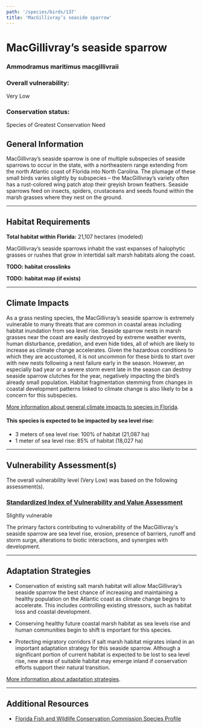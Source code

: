 ```yaml
---
path: '/species/birds/137'
title: 'MacGillivray’s seaside sparrow'
---
```


# MacGillivray’s seaside sparrow

### Ammodramus maritimus macgillivraii

<div id="TopSection">



<div>

### Overall vulnerability:

<div class="vulnerability vulnerability-low">Very Low</div>

### Conservation status:

Species of Greatest Conservation Need

</div>
</div>

## General Information

MacGillivray’s seaside sparrow is one of multiple subspecies of seaside sparrows to occur in the state, with a northeastern range extending from the north Atlantic coast of Florida into North Carolina.  The plumage of these small birds varies slightly by subspecies – the MacGillivray’s variety often has a rust-colored wing patch atop their greyish brown feathers.  Seaside sparrows feed on insects, spiders, crustaceans and seeds found within the marsh grasses where they nest on the ground.

<hr />

## Habitat Requirements

**Total habitat within Florida:** 21,107 hectares (modeled)

MacGillivray’s seaside sparrows inhabit the vast expanses of halophytic grasses or rushes that grow in intertidal salt marsh habitats along the coast.

**TODO: habitat crosslinks**

**TODO: habitat map (if exists)**

<hr />

## Climate Impacts

As a grass nesting species, the MacGillivray’s seaside sparrow is extremely vulnerable to many threats that are common in coastal areas including habitat inundation from sea level rise.  Seaside sparrow nests in marsh grasses near the coast are easily destroyed by extreme weather events, human disturbance, predation, and even hide tides, all of which are likely to increase as climate change accelerates.  Given the hazardous conditions to which they are accustomed, it is not uncommon for these birds to start over with new nests following a nest failure early in the season.  However, an especially bad year or a severe storm event late in the season can destroy seaside sparrow clutches for the year, negatively impacting the bird’s already small population.  Habitat fragmentation stemming from changes in coastal development patterns linked to climate change is also likely to be a concern for this subspecies.

[More information about general climate impacts to species in Florida](/impacts/species).


#### This species is expected to be impacted by sea level rise:

- 3 meters of sea level rise: 100% of habitat (21,087 ha)
- 1 meter of sea level rise: 85% of habitat (18,027 ha)
    

<hr />

## Vulnerability Assessment(s)

The overall vulnerability level (Very Low) was based on the following assessment(s).
#### 
<div class="vulnerability-header">
<h3><a href="/impacts/vulnerability/sivva/species">Standardized Index of Vulnerability and Value Assessment</a></h3>
<div class="vulnerability vulnerability-slight">Slightly vulnerable</div>
</div> 

The primary factors contributing to vulnerability of the MacGillivray's seaside sparrow are sea level rise, erosion, presence of barriers, runoff and storm surge, alterations to biotic interactions, and synergies with development.


<hr />

## Adaptation Strategies

- Conservation of existing salt marsh habitat will allow MacGillivray’s seaside sparrow the best chance of increasing and maintaining a healthy population on the Atlantic coast as climate change begins to accelerate.  This includes controlling existing stressors, such as habitat loss and coastal development.

- Conserving healthy future coastal marsh habitat as sea levels rise and human communities begin to shift is important for this species.

- Protecting migratory corridors if salt marsh habitat migrates inland in an important adaptation strategy for this seaside sparrow.  Although a significant portion of current habitat is expected to be lost to sea level rise, new areas of suitable habitat may emerge inland if conservation efforts support their natural transition.

[More information about adaptation strategies](/strategies).

<hr />


## Additional Resources

- [Florida Fish and Wildlife Conservation Commission Species Profile](http://legacy.myfwc.com/bba/docs/bba_sesp.pdf)
